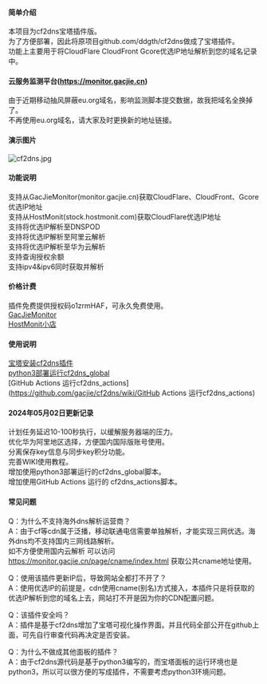 #### 简单介绍     
本项目为cf2dns宝塔插件版。     
为了方便部署，因此将原项目github.com/ddgth/cf2dns做成了宝塔插件。      
功能上主要用于将CloudFlare CloudFront Gcore优选IP地址解析到您的域名记录中。     
   
#### 云服务监测平台(https://monitor.gacjie.cn)     
由于近期移动抽风屏蔽eu.org域名，影响监测脚本提交数据，故我把域名全换掉了。     
不再使用eu.org域名，请大家及时更换新的地址链接。    
    
#### 演示图片    
 ![cf2dns.jpg](https://raw.githubusercontent.com/gacjie/cf2dns/main/cf2dns.jpg)   
         
#### 功能说明    
支持从GacJieMonitor(monitor.gacjie.cn)获取CloudFlare、CloudFront、Gcore优选IP地址   
支持从HostMonit(stock.hostmonit.com)获取CloudFlare优选IP地址          
支持将优选IP解析至DNSPOD        
支持将优选IP解析至阿里云解析          
支持将优选IP解析至华为云解析          
支持查询授权余额          
支持ipv4&ipv6同时获取并解析                 
         
#### 价格计费    
插件免费提供授权码o1zrmHAF，可永久免费使用。    
[GacJieMonitor](https://github.com/gacjie/cf2dns/wiki/GacJieMonitor付费KEY价格)   
[HostMonit小店](https://shop.hostmonit.com/)   
          
#### 使用说明   
[宝塔安装cf2dns插件](https://github.com/gacjie/cf2dns/wiki/宝塔安装cf2dns插件)   
[python3部署运行cf2dns_global](https://github.com/gacjie/cf2dns/wiki/python3部署运行cf2dns_global)  
[GitHub Actions 运行cf2dns_actions](https://github.com/gacjie/cf2dns/wiki/GitHub Actions 运行cf2dns_actions)  
        
#### 2024年05月02日更新记录          
计划任务延迟10-100秒执行，以缓解服务器端的压力。     
优化华为阿里地区选择，方便国内国际版账号使用。     
分离保存key信息与同步key积分功能。     
完善WIKI使用教程。    
增加使用python3部署运行的cf2dns_global脚本。      
增加使用GitHub Actions 运行的 cf2dns_actions脚本。    

#### 常见问题        
      
Q：为什么不支持海外dns解析运营商？     
A：由于cf等cdn属于泛播，移动联通电信需要单独解析，才能实现三网优选。海外dns均不支持国内三网线路解析。      
如不方便使用国内云解析 可以访问 https://monitor.gacjie.cn/page/cname/index.html 获取公共cname地址使用。       
     
Q：使用该插件更新IP后，导致网站全都打不开了？      
A：使用优选IP的前提是，cdn使用cname(别名)方式接入，本插件只是将获取的优选IP解析到您的域名上去，网站打不开是因为你的CDN配置问题。        
     
Q：该插件安全吗？      
A：插件是基于cf2dns增加了宝塔可视化操作界面。并且代码全部公开在github上面，可先自行审查代码再决定是否安装。      
      
Q：为什么不做成其他面板的插件？      
A：由于cf2dns源代码是基于python3编写的，而宝塔面板的运行环境也是python3，所以可以很方便的写成插件，不需要考虑python3环境问题。       